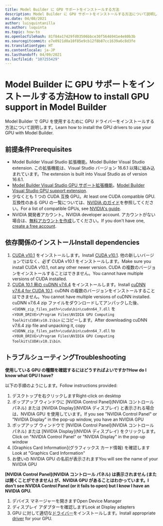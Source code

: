 ```yaml
---
title: Model Builder に GPU サポートをインストールする方法
description: Model Builder に GPU サポートをインストールする方法について説明します
ms.date: 04/08/2021
author: luisquintanilla
ms.author: luquinta
ms.topic: how-to
ms.openlocfilehash: 81f84a17429fd03506bbce30f5646941e4e80b3b
ms.sourcegitcommit: e7e0921d0a10f85e9cb12f8b87cc1639a6c8d3fe
ms.translationtype: HT
ms.contentlocale: ja-JP
ms.lasthandoff: 04/09/2021
ms.locfileid: "107255429"
---
```

# <a name="how-to-install-gpu-support-in-model-builder"></a><span data-ttu-id="a8ae1-103">Model Builder に GPU サポートをインストールする方法</span><span class="sxs-lookup"><span data-stu-id="a8ae1-103">How to install GPU support in Model Builder</span></span>

<span data-ttu-id="a8ae1-104">Model Builder で GPU を使用するために GPU ドライバーをインストールする方法について説明します。</span><span class="sxs-lookup"><span data-stu-id="a8ae1-104">Learn how to install the GPU drivers to use your GPU with Model Builder.</span></span>

## <a name="prerequisites"></a><span data-ttu-id="a8ae1-105">前提条件</span><span class="sxs-lookup"><span data-stu-id="a8ae1-105">Prerequisites</span></span>

- <span data-ttu-id="a8ae1-106">Model Builder Visual Studio 拡張機能。</span><span class="sxs-lookup"><span data-stu-id="a8ae1-106">Model Builder Visual Studio extension.</span></span> <span data-ttu-id="a8ae1-107">この拡張機能は、Visual Studio バージョン 16.6.1 以降に組み込まれています。</span><span class="sxs-lookup"><span data-stu-id="a8ae1-107">The extension is built into Visual Studio as of version 16.6.1.</span></span>
- <span data-ttu-id="a8ae1-108">[Model Builder Visual Studio GPU サポート拡張機能](https://marketplace.visualstudio.com/items?itemName=MLNET.ModelBuilderGPU)。</span><span class="sxs-lookup"><span data-stu-id="a8ae1-108">[Model Builder Visual Studio GPU support extension](https://marketplace.visualstudio.com/items?itemName=MLNET.ModelBuilderGPU).</span></span>
- <span data-ttu-id="a8ae1-109">少なくとも 1 つの CUDA 互換 GPU。</span><span class="sxs-lookup"><span data-stu-id="a8ae1-109">At least one CUDA compatible GPU.</span></span> <span data-ttu-id="a8ae1-110">互換性のある GPU の一覧については、[NVIDIA のガイド](https://developer.nvidia.com/cuda-gpus)を参照してください。</span><span class="sxs-lookup"><span data-stu-id="a8ae1-110">For a list of compatible GPUs, see [NVIDIA's guide](https://developer.nvidia.com/cuda-gpus).</span></span>
- <span data-ttu-id="a8ae1-111">NVIDIA 開発者アカウント。</span><span class="sxs-lookup"><span data-stu-id="a8ae1-111">NVIDIA developer account.</span></span> <span data-ttu-id="a8ae1-112">アカウントがない場合は、[無料アカウントを作成](https://developer.nvidia.com/developer-program)してください。</span><span class="sxs-lookup"><span data-stu-id="a8ae1-112">If you don't have one, [create a free account](https://developer.nvidia.com/developer-program).</span></span>

## <a name="install-dependencies"></a><span data-ttu-id="a8ae1-113">依存関係のインストール</span><span class="sxs-lookup"><span data-stu-id="a8ae1-113">Install dependencies</span></span>

1. <span data-ttu-id="a8ae1-114">[CUDA v10.1](https://developer.nvidia.com/cuda-10.1-download-archive-update2) をインストールします。</span><span class="sxs-lookup"><span data-stu-id="a8ae1-114">Install [CUDA v10.1](https://developer.nvidia.com/cuda-10.1-download-archive-update2).</span></span> <span data-ttu-id="a8ae1-115">他の新しいバージョンではなく、必ず CUDA v10.1 をインストールします。</span><span class="sxs-lookup"><span data-stu-id="a8ae1-115">Make sure you install CUDA v10.1, not any other newer version.</span></span> <span data-ttu-id="a8ae1-116">CUDA の複数のバージョンをインストールすることはできません。</span><span class="sxs-lookup"><span data-stu-id="a8ae1-116">You cannot have multiple versions of CUDA installed.</span></span>
1. <span data-ttu-id="a8ae1-117">[CUDA 10.1 用の cuDNN v7.6.4](https://developer.nvidia.com/rdp/cudnn-download) をインストールします。</span><span class="sxs-lookup"><span data-stu-id="a8ae1-117">Install [cuDNN v7.6.4 for CUDA 10.1](https://developer.nvidia.com/rdp/cudnn-download).</span></span> <span data-ttu-id="a8ae1-118">cuDNN の複数のバージョンをインストールすることはできません。</span><span class="sxs-lookup"><span data-stu-id="a8ae1-118">You cannot have multiple versions of cuDNN installed.</span></span> <span data-ttu-id="a8ae1-119">cuDNN v7.6.4 zip ファイルをダウンロードしてアンパックした後、`<CUDNN_zip_files_path>\cuda\bin\cudnn64_7.dll` を `<YOUR_DRIVE>\Program Files\NVIDIA GPU Computing Toolkit\CUDA\v10.1\bin` にコピーします。</span><span class="sxs-lookup"><span data-stu-id="a8ae1-119">After downloading cuDNN v7.6.4 zip file and unpacking it, copy `<CUDNN_zip_files_path>\cuda\bin\cudnn64_7.dll` to `<YOUR_DRIVE>\Program Files\NVIDIA GPU Computing Toolkit\CUDA\v10.1\bin`.</span></span>

## <a name="troubleshooting"></a><span data-ttu-id="a8ae1-120">トラブルシューティング</span><span class="sxs-lookup"><span data-stu-id="a8ae1-120">Troubleshooting</span></span>

<span data-ttu-id="a8ae1-121">**使用している GPU の種類を確認するにはどうすればよいですか?**</span><span class="sxs-lookup"><span data-stu-id="a8ae1-121">**How do I know what GPU I have?**</span></span>

<span data-ttu-id="a8ae1-122">以下の手順のようにします。</span><span class="sxs-lookup"><span data-stu-id="a8ae1-122">Follow instructions provided:</span></span>

1. <span data-ttu-id="a8ae1-123">デスクトップを右クリックします</span><span class="sxs-lookup"><span data-stu-id="a8ae1-123">Right-click on desktop</span></span>
1. <span data-ttu-id="a8ae1-124">ポップアップ ウィンドウに [NVIDIA Control Panel]\(NVIDIA コントロール パネル\) または [NVIDIA Display]\(NVIDIA ディスプレイ\) と表示される場合は、NVIDIA GPU を使用しています。</span><span class="sxs-lookup"><span data-stu-id="a8ae1-124">If you see "NVIDIA Control Panel" or "NVIDIA Display" in the pop-up window, you have an NVIDIA GPU</span></span>
1. <span data-ttu-id="a8ae1-125">ポップアップ ウィンドウで [NVIDIA Control Panel]\(NVIDIA コントロール パネル\) または [NVIDIA Display]\(NVIDIA ディスプレイ\) をクリックします。</span><span class="sxs-lookup"><span data-stu-id="a8ae1-125">Click on "NVIDIA Control Panel" or "NVIDIA Display" in the pop-up window</span></span>
1. <span data-ttu-id="a8ae1-126">[Graphics Card Information]\(グラフィックス カード情報\) を確認します</span><span class="sxs-lookup"><span data-stu-id="a8ae1-126">Look at "Graphics Card Information"</span></span>
1. <span data-ttu-id="a8ae1-127">お使いの NVIDIA GPU の名前が表示されます</span><span class="sxs-lookup"><span data-stu-id="a8ae1-127">You will see the name of your NVIDIA GPU</span></span>

<span data-ttu-id="a8ae1-128">**[NVIDIA Control Panel]\(NVIDIA コントロール パネル\) は表示されません (または開くことができません) が、NVIDIA GPU があることはわかっています。**</span><span class="sxs-lookup"><span data-stu-id="a8ae1-128">**I don't see NVIDIA Control Panel (or it fails to open) but I know I have an NVIDIA GPU.**</span></span>

1. <span data-ttu-id="a8ae1-129">デバイス マネージャーを開きます</span><span class="sxs-lookup"><span data-stu-id="a8ae1-129">Open Device Manager</span></span>
1. <span data-ttu-id="a8ae1-130">ディスプレイ アダプターを確認します</span><span class="sxs-lookup"><span data-stu-id="a8ae1-130">Look at Display adapters</span></span>
1. <span data-ttu-id="a8ae1-131">GPU に対して適切な[ドライバー](https://www.nvidia.com/drivers)をインストールします。</span><span class="sxs-lookup"><span data-stu-id="a8ae1-131">Install appropriate [driver](https://www.nvidia.com/drivers) for your GPU.</span></span>
